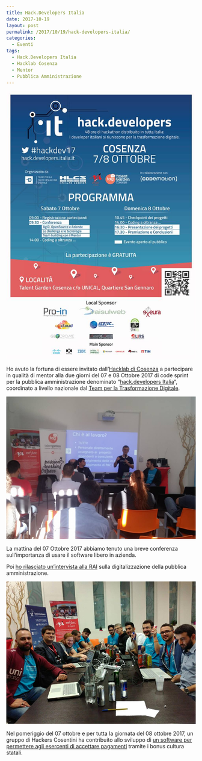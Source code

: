 ```yaml
---
title: Hack.Developers Italia
date: 2017-10-19
layout: post
permalink: /2017/10/19/hack-developers-italia/
categories:
  - Eventi
tags:
  - Hack.Developers Italia
  - Hacklab Cosenza
  - Mentor
  - Pubblica Amministrazione
---
```


![Locandina hack developers](https://raw.githubusercontent.com/marcofromsicily/blog/master/images/locandinahack.jpg)


Ho avuto la fortuna di essere invitato dall&#8217;<a href="https://hlcs.it/" target="_blank" rel="noopener">Hacklab di Cosenza</a> a partecipare in qualità di mentor alla due giorni del 07 e 08 Ottobre 2017 di code sprint per la pubblica amministrazione denominato &#8220;<a href="https://hack.developers.italia.it/" target="_blank" rel="noopener">hack.developers Italia</a>&#8220;, coordinato a livello nazionale dal <a href="https://teamdigitale.governo.it/" target="_blank" rel="noopener">Team per la Trasformazione Digitale</a>.

![Conferenza hack developers](https://raw.githubusercontent.com/marcofromsicily/blog/master/images/conferenzahack.jpg)


La mattina del 07 Ottobre 2017 abbiamo tenuto una breve conferenza sull&#8217;importanza di usare il software libero in azienda.

Poi <a href="https://youtu.be/qgpDUie5up8" target="_blank" rel="noopener">ho rilasciato un&#8217;intervista alla RAI</a> sulla digitalizzazione della pubblica amministrazione.

![Gruppo hack developers](https://raw.githubusercontent.com/marcofromsicily/blog/master/images/gruppohack.jpg)


Nel pomeriggio del 07 ottobre e per tutta la giornata del 08 ottobre 2017, un gruppo di Hackers Cosentini ha contribuito allo sviluppo di <a href="https://github.com/italia/18app-php-sdk" target="_blank" rel="noopener">un software per permettere agli esercenti di accettare pagamenti</a> tramite i bonus cultura statali.

&nbsp;
